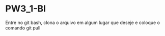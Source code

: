 # PW3_1-BI

Entre no git bash, clona o arquivo em algum lugar que deseje e coloque o comando git pull
